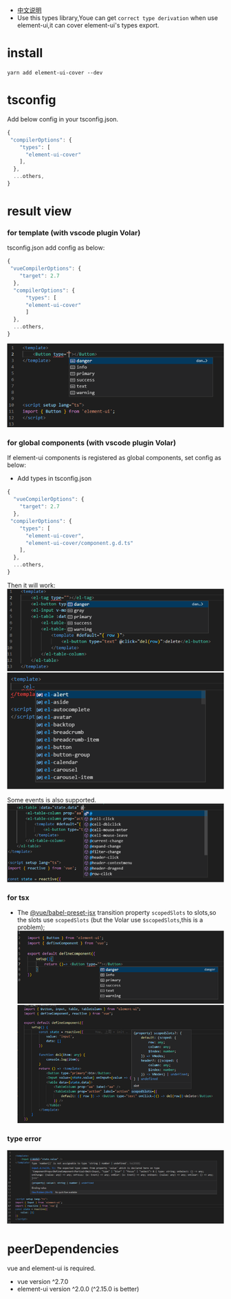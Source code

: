 - [中文说明](https://github.com/cx690/element-ui-cover/blob/main/README_zh_CN.md "中文说明")
- Use this types library,Youe can get `correct type derivation` when use element-ui,it can cover element-ui's types export.

# install
`yarn add element-ui-cover --dev`

# tsconfig
Add below config in your tsconfig.json.
```js
{ 
 "compilerOptions": {
    "types": [
      "element-ui-cover"
    ], 
  },
  ...others,
}
```

# result view
### for template (with vscode plugin Volar)
tsconfig.json add config as below:
```js
{ 
 "vueCompilerOptions": {
    "target": 2.7
  },
  "compilerOptions": {
      "types": [
      "element-ui-cover"
      ]
  },
  ...others,
}
```
![template view](./button.png)

### for global components (with vscode plugin Volar)
If element-ui components is registered as global components, set config as below:
- Add types in tsconfig.json
```js
{ 
  "vueCompilerOptions": {
    "target": 2.7
  },
 "compilerOptions": {
    "types": [
      "element-ui-cover",
      "element-ui-cover/component.g.d.ts"
    ], 
  },
  ...others,
}
```
Then it will work:
![global components view](./com.g.png)
![global components option view](./comopt.png)

Some events is also supported.
![events view](./events.png)

### for tsx
- The [@vue/babel-preset-jsx](https://github.com/vuejs/jsx-vue2) transition property `scopedSlots` to slots,so the slots use `scopedSlots` (but the Volar use `$scopedSlots`,this is a problem);
![tsx view](./buttonjsx.png)
![slots view](./slots.png)

### type error
![type error view](./error.png)

# peerDependencies
vue and element-ui is required.
- vue version ^2.7.0
- element-ui version ^2.0.0 (^2.15.0 is better)
